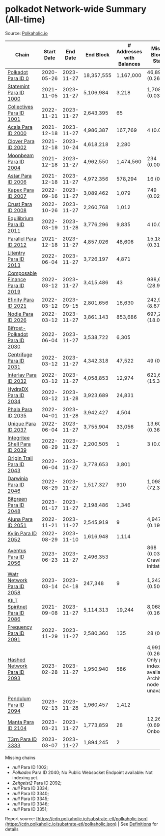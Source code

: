 # polkadot Network-wide Summary (All-time)

Source: [Polkaholic.io](https://polkaholic.io)


| Chain            | Start Date | End Date | End Block | # Addresses with Balances | Missing Blocks / Status |
| ---------------- | ---------- | ---------| --------- | ------------------------- | ----------------------- |
| [Polkadot Para ID 0](/polkadot/0-polkadot) | 2020-05-26 | 2023-11-27 | 18,357,555 |  1,167,000 | 46,893 (0.26%)  |
| [Statemint Para ID 1000](/polkadot/1000-statemint) | 2021-11-05 | 2023-11-27 | 5,106,984 |  3,218 | 1,708 (0.03%)  |
| [Collectives Para ID 1001](/polkadot/1001-collectives) | 2022-11-21 | 2023-11-27 | 2,643,395 |  65 |    |
| [Acala Para ID 2000](/polkadot/2000-acala) | 2021-12-18 | 2023-11-27 | 4,986,387 |  167,769 | 4 (0.00%)  |
| [Clover Para ID 2002](/polkadot/2002-clover) | 2021-12-18 | 2023-10-24 | 4,618,218 |  2,280 |    |
| [Moonbeam Para ID 2004](/polkadot/2004-moonbeam) | 2021-12-18 | 2023-11-27 | 4,962,550 |  1,474,560 | 234 (0.00%)  |
| [Astar Para ID 2006](/polkadot/2006-astar) | 2021-12-18 | 2023-11-27 | 4,972,356 |  578,294 | 16 (0.00%)  |
| [Kapex Para ID 2007](/polkadot/2007-kapex) | 2022-09-16 | 2023-11-27 | 3,089,462 |  1,079 | 749 (0.02%)  |
| [Crust Para ID 2008](/polkadot/2008-crust) | 2022-10-26 | 2023-11-27 | 2,260,768 |  1,012 |    |
| [Equilibrium Para ID 2011](/polkadot/2011-equilibrium) | 2022-03-19 | 2023-11-28 | 3,776,296 |  9,835 | 4 (0.00%)  |
| [Parallel Para ID 2012](/polkadot/2012-parallel) | 2021-12-18 | 2023-11-27 | 4,857,026 |  48,606 | 15,181 (0.31%)  |
| [Litentry Para ID 2013](/polkadot/2013-litentry) | 2022-06-04 | 2023-11-27 | 3,726,197 |  4,871 |    |
| [Composable Finance Para ID 2019](/polkadot/2019-composable) | 2022-03-12 | 2023-11-27 | 3,415,486 |  43 | 988,638 (28.95%)  |
| [Efinity Para ID 2021](/polkadot/2021-efinity) | 2022-03-12 | 2023-09-15 | 2,801,656 |  16,630 | 242,949 (8.67%)  |
| [Nodle Para ID 2026](/polkadot/2026-nodle) | 2022-03-12 | 2023-11-27 | 3,861,143 |  853,686 | 697,249 (18.06%)  |
| [Bifrost-Polkadot Para ID 2030](/polkadot/2030-bifrost-dot) | 2022-06-04 | 2023-11-27 | 3,538,722 |  6,305 |    |
| [Centrifuge Para ID 2031](/polkadot/2031-centrifuge) | 2022-03-12 | 2023-11-27 | 4,342,318 |  47,522 | 49 (0.00%)  |
| [Interlay Para ID 2032](/polkadot/2032-interlay) | 2022-03-12 | 2023-11-27 | 4,058,853 |  12,974 | 621,629 (15.32%)  |
| [HydraDX Para ID 2034](/polkadot/2034-hydradx) | 2022-03-12 | 2023-11-28 | 3,923,689 |  24,831 |    |
| [Phala Para ID 2035](/polkadot/2035-phala) | 2022-04-01 | 2023-11-28 | 3,942,427 |  4,504 |    |
| [Unique Para ID 2037](/polkadot/2037-unique) | 2022-06-04 | 2023-11-27 | 3,755,904 |  33,056 | 13,605 (0.36%)  |
| [Integritee Shell Para ID 2039](/polkadot/2039-integritee-shell) | 2022-08-29 | 2023-11-27 | 2,200,505 |  1 | 3 (0.00%)  |
| [Origin Trail Para ID 2043](/polkadot/2043-origintrail) | 2022-06-04 | 2023-11-27 | 3,778,653 |  3,801 |    |
| [Darwinia Para ID 2046](/polkadot/2046-darwinia) | 2022-08-29 | 2023-11-27 | 1,517,327 |  910 | 1,098,050 (72.37%)  |
| [Bitgreen Para ID 2048](/polkadot/2048-bitgreen) | 2023-01-17 | 2023-11-27 | 2,198,486 |  1,346 |    |
| [Ajuna Para ID 2051](/polkadot/2051-ajuna) | 2022-11-21 | 2023-11-27 | 2,545,919 |  9 | 4,947 (0.19%)  |
| [Kylin Para ID 2052](/polkadot/2052-kylin) | 2022-08-29 | 2023-11-10 | 1,616,948 |  1,114 |    |
| [Aventus Para ID 2056](/polkadot/2056-aventus) | 2023-06-23 | 2023-11-27 | 2,496,353 |   | 868 (0.03%) Crawling initiated |
| [Watr Network Para ID 2058](/polkadot/2058-watr) | 2023-03-14 | 2023-04-18 | 247,348 |  9 | 1,242 (0.50%)  |
| [KILT Spiritnet Para ID 2086](/polkadot/2086-kilt) | 2021-09-08 | 2023-11-27 | 5,114,313 |  19,244 | 8,068 (0.16%)  |
| [Frequency Para ID 2091](/polkadot/2091-frequency) | 2022-11-29 | 2023-11-27 | 2,580,360 |  135 | 28 (0.00%)  |
| [Hashed Network Para ID 2093](/polkadot/2093-hashed) | 2023-02-28 | 2023-11-27 | 1,950,940 |  586 | 4,991 (0.26%) Only partial index available: Archive node unavailable |
| [Pendulum Para ID 2094](/polkadot/2094-pendulum) | 2023-02-13 | 2023-11-28 | 1,960,457 |  1,412 |    |
| [Manta Para ID 2104](/polkadot/2104-manta) | 2023-03-21 | 2023-11-27 | 1,773,859 |  28 | 12,262 (0.69%) Onboarding |
| [T3rn Para ID 3333](/polkadot/3333-t3rn) | 2023-03-07 | 2023-11-27 | 1,894,245 |  2 |    |

Missing chains


* *null* Para ID 1002; 
* *Polkadex* Para ID 2040; No Public Websocket Endpoint available: Not indexing yet.
* *Zeitgeist2* Para ID 2092; 
* *null* Para ID 3334; 
* *null* Para ID 3340; 
* *null* Para ID 3345; 
* *null* Para ID 3346; 
* *null* Para ID 3351; 

Report source: [https://cdn.polkaholic.io/substrate-etl/polkaholic.json](https://cdn.polkaholic.io/substrate-etl/polkaholic.json) | See [Definitions](/DEFINITIONS.md) for details
